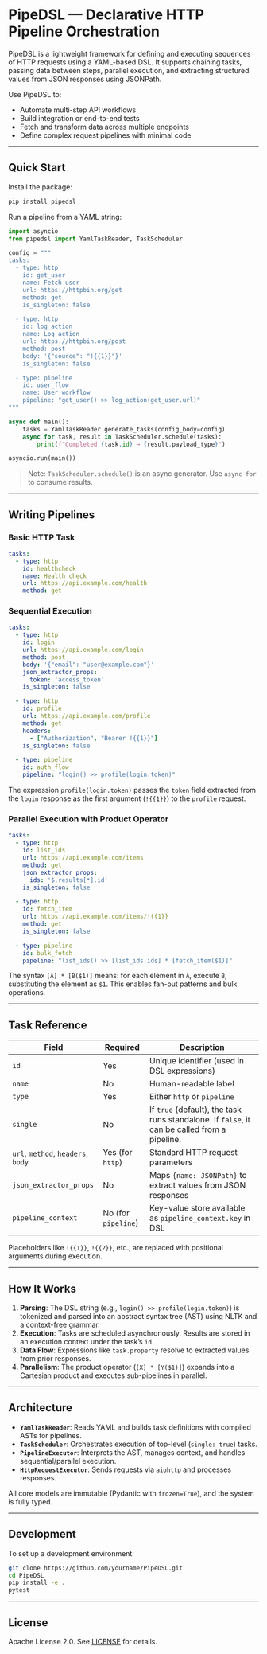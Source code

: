 # PipeDSL — Declarative HTTP Pipeline Orchestration

PipeDSL is a lightweight framework for defining and executing sequences of HTTP requests using a YAML-based DSL. It supports chaining tasks, passing data between steps, parallel execution, and extracting structured values from JSON responses using JSONPath.

Use PipeDSL to:
- Automate multi-step API workflows
- Build integration or end-to-end tests
- Fetch and transform data across multiple endpoints
- Define complex request pipelines with minimal code

---

## Quick Start

Install the package:

```bash
pip install pipedsl
```

Run a pipeline from a YAML string:

```python
import asyncio
from pipedsl import YamlTaskReader, TaskScheduler

config = """
tasks:
  - type: http
    id: get_user
    name: Fetch user
    url: https://httpbin.org/get
    method: get
    is_singleton: false

  - type: http
    id: log_action
    name: Log action
    url: https://httpbin.org/post
    method: post
    body: '{"source": "!{{1}}"}'
    is_singleton: false

  - type: pipeline
    id: user_flow
    name: User workflow
    pipeline: "get_user() >> log_action(get_user.url)"
"""

async def main():
    tasks = YamlTaskReader.generate_tasks(config_body=config)
    async for task, result in TaskScheduler.schedule(tasks):
        print(f"Completed {task.id} → {result.payload_type}")

asyncio.run(main())
```

> Note: `TaskScheduler.schedule()` is an async generator. Use `async for` to consume results.

---

## Writing Pipelines

### Basic HTTP Task

```yaml
tasks:
  - type: http
    id: healthcheck
    name: Health check
    url: https://api.example.com/health
    method: get
```

### Sequential Execution

```yaml
tasks:
  - type: http
    id: login
    url: https://api.example.com/login
    method: post
    body: '{"email": "user@example.com"}'
    json_extractor_props:
      token: 'access_token'
    is_singleton: false

  - type: http
    id: profile
    url: https://api.example.com/profile
    method: get
    headers:
      - ["Authorization", "Bearer !{{1}}"]
    is_singleton: false

  - type: pipeline
    id: auth_flow
    pipeline: "login() >> profile(login.token)"
```

The expression `profile(login.token)` passes the `token` field extracted from the `login` response as the first argument (`!{{1}}`) to the `profile` request.

### Parallel Execution with Product Operator

```yaml
tasks:
  - type: http
    id: list_ids
    url: https://api.example.com/items
    method: get
    json_extractor_props:
      ids: '$.results[*].id'
    is_singleton: false

  - type: http
    id: fetch_item
    url: https://api.example.com/items/!{{1}}
    method: get
    is_singleton: false

  - type: pipeline
    id: bulk_fetch
    pipeline: "list_ids() >> [list_ids.ids] * [fetch_item($1)]"
```

The syntax `[A] * [B($1)]` means: for each element in `A`, execute `B`, substituting the element as `$1`. This enables fan-out patterns and bulk operations.

---

## Task Reference

| Field | Required | Description |
|------|----------|-------------|
| `id` | Yes | Unique identifier (used in DSL expressions) |
| `name` | No | Human-readable label |
| `type` | Yes | Either `http` or `pipeline` |
| `single` | No | If `true` (default), the task runs standalone. If `false`, it can be called from a pipeline. |
| `url`, `method`, `headers`, `body` | Yes (for `http`) | Standard HTTP request parameters |
| `json_extractor_props` | No | Maps `{name: JSONPath}` to extract values from JSON responses |
| `pipeline_context` | No (for `pipeline`) | Key-value store available as `pipeline_context.key` in DSL |

Placeholders like `!{{1}}`, `!{{2}}`, etc., are replaced with positional arguments during execution.

---

## How It Works

1. **Parsing**: The DSL string (e.g., `login() >> profile(login.token)`) is tokenized and parsed into an abstract syntax tree (AST) using NLTK and a context-free grammar.
2. **Execution**: Tasks are scheduled asynchronously. Results are stored in an execution context under the task’s `id`.
3. **Data Flow**: Expressions like `task.property` resolve to extracted values from prior responses.
4. **Parallelism**: The product operator (`[X] * [Y($1)]`) expands into a Cartesian product and executes sub-pipelines in parallel.

---

## Architecture

- **`YamlTaskReader`**: Reads YAML and builds task definitions with compiled ASTs for pipelines.
- **`TaskScheduler`**: Orchestrates execution of top-level (`single: true`) tasks.
- **`PipelineExecutor`**: Interprets the AST, manages context, and handles sequential/parallel execution.
- **`HttpRequestExecutor`**: Sends requests via `aiohttp` and processes responses.

All core models are immutable (Pydantic with `frozen=True`), and the system is fully typed.

---

## Development

To set up a development environment:

```bash
git clone https://github.com/yourname/PipeDSL.git
cd PipeDSL
pip install -e .
pytest
```

---

## License

Apache License 2.0. See [LICENSE](LICENSE) for details.